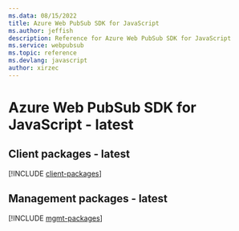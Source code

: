 ```yaml
---
ms.data: 08/15/2022
title: Azure Web PubSub SDK for JavaScript
ms.author: jeffish
description: Reference for Azure Web PubSub SDK for JavaScript
ms.service: webpubsub
ms.topic: reference
ms.devlang: javascript
author: xirzec
---
```

# Azure Web PubSub SDK for JavaScript - latest

## Client packages - latest
[!INCLUDE [client-packages](web-pubsub-client-index.md)]
## Management packages - latest
[!INCLUDE [mgmt-packages](web-pubsub-mgmt-index.md)]